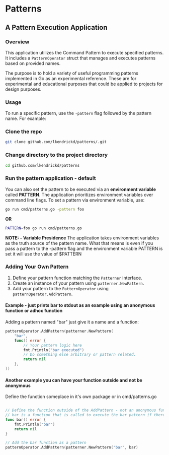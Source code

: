# Patterns

## A Pattern Execution Application

### Overview
This application utilizes the Command Pattern to execute specified patterns. It includes a `PatternOperator` struct that manages and executes patterns based on provided names.

The purpose is to hold a variety of useful programming patterns implemented in Go as an experimental reference. These are for experimental and educational purposes that could be applied to projects for design purposes.

### Usage
To run a specific pattern, use the `-pattern` flag followed by the pattern name. For example:

### Clone the repo

```sh
git clone github.com/lkendrickd/patterns/.git
```

### Change directory to the project directory
```sh
cd github.com/lkendrickd/patterns
```

### Run the pattern application - default

You can also set the pattern to be executed via an **environment variable** called **PATTERN**. The application prioritizes environment variables over command line flags. To set a pattern via environment variable, use:

```sh
go run cmd/patterns.go -pattern foo
```
**OR**

```sh
PATTERN=foo go run cmd/patterns.go
```

**NOTE: - Variable Presidence**
The application takes environment variables as the truth source of the pattern name.
What that means is even if you pass a pattern to the -pattern flag and the environment variable PATTERN
is set it will use the value of $PATTERN



### Adding Your Own Pattern
1. Define your pattern function matching the `Patterner` interface.
2. Create an instance of your pattern using `patterner.NewPattern`.
3. Add your pattern to the `PatternOperator` using `patternOperator.AddPattern`.

#### Example - just prints bar to stdout as an example using an anonymous function or adhoc function
Adding a pattern named "bar" just give it a name and a function:
```go
patternOperator.AddPattern(patterner.NewPattern(
    "bar",
    func() error {
        // Your pattern logic here
        fmt.Println("bar executed")
        // Do something else arbitrary or pattern related.
        return nil
    },
))
```

#### Another example you can have your function outside and not be anonymous

Define the function someplace in it's own package or in cmd/patterns.go

```go

// Define the function outside of the AddPattern - not an anonymous function
// bar is a function that is called to execute the bar pattern if there was one
func bar() error {
	fmt.Println("bar")
	return nil
}

// Add the bar function as a pattern
patternOperator.AddPattern(patterner.NewPattern("bar", bar)

```